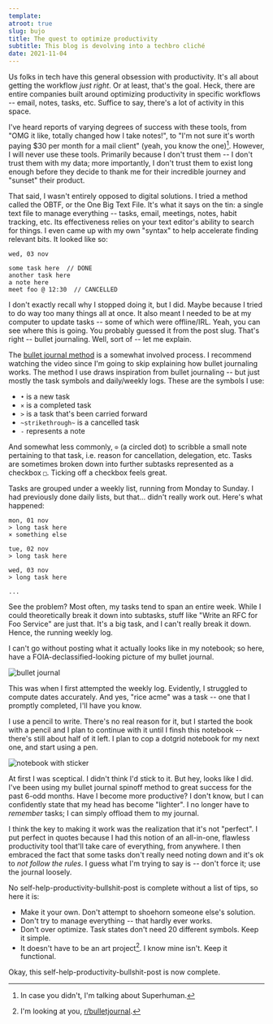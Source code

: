 ```yaml
---
template:
atroot: true
slug: bujo
title: The quest to optimize productivity
subtitle: This blog is devolving into a techbro cliché
date: 2021-11-04
---
```


Us folks in tech have this general obsession with productivity. It's all
about getting the workflow _just right_. Or at least, that's the goal.
Heck, there are entire companies built around optimizing productivity in
specific workflows -- email, notes, tasks, etc. Suffice to say, there's
a lot of activity in this space.

I've heard reports of varying degrees of success with these tools, from
"OMG it like, totally changed how I take notes!", to "I'm not sure it's
worth paying $30 per month for a mail client" (yeah, you know the
one)[^1]. However, I will never use these tools. Primarily because I
don't trust them -- I don't trust them with my data; more importantly, I
don't trust them to exist long enough before they decide to thank me for
their incredible journey and "sunset" their product.

[^1]: In case you didn't, I'm talking about Superhuman.

That said, I wasn't entirely opposed to digital solutions. I tried
a method called the OBTF, or the One Big Text File. It's what it says on
the tin: a single text file to manage everything -- tasks, email,
meetings, notes, habit tracking, etc. Its effectiveness relies on your
text editor's ability to search for things. I even came up with my own
"syntax" to help accelerate finding relevant bits. It looked like so:

```
wed, 03 nov

some task here  // DONE
another task here
a note here
meet foo @ 12:30  // CANCELLED
```

I don't exactly recall why I stopped doing it, but I did. Maybe because
I tried to do way too many things all at once. It also meant I needed to
be at my computer to update tasks -- some of which were offline/IRL.
Yeah, you can see where this is going. You probably guessed it from the
post slug. That's right -- bullet journaling. Well, sort of -- let me
explain.

The [bullet journal method](https://youtu.be/fm15cmYU0IM) is a somewhat
involved process. I recommend watching the video since I'm going to skip
explaining how bullet journaling works. The method I use draws
inspiration from bullet journaling -- but just mostly the task symbols
and daily/weekly logs. These are the symbols I use:

- `•` is a new task
- `×` is a completed task
- `>` is a task that's been carried forward
- `~strikethrough~` is a cancelled task
- `-` represents a note

And somewhat less commonly, `⊙` (a circled dot) to scribble a small note
pertaining to that task, i.e. reason for cancellation, delegation, etc.
Tasks are sometimes broken down into further subtasks represented as a
checkbox `□`. Ticking off a checkbox feels great.

Tasks are grouped under a weekly list, running from Monday to Sunday. I
had previously done daily lists, but that... didn't really work out.
Here's what happened:

```
mon, 01 nov
> long task here
× something else

tue, 02 nov
> long task here

wed, 03 nov
> long task here

...
```

See the problem? Most often, my tasks tend to span an entire week. While
I could theoretically break it down into subtasks, stuff like "Write an
RFC for Foo Service" are just that. It's a big task, and I can't really
break it down. Hence, the running weekly log.

I can't go without posting what it actually looks like in my notebook;
so here, have a FOIA-declassified-looking picture of my bullet journal.

![bullet journal](https://cdn.icyphox.sh/QzrdK.jpeg)

This was when I first attempted the weekly log. Evidently, I struggled
to compute dates accurately.  And yes, "rice acme" was a task -- one
that I promptly completed, I'll have you know. 

I use a pencil to write.  There's no real reason for it, but I started
the book with a pencil and I plan to continue with it until I finsh this
notebook -- there's still about half of it left. I plan to cop a dotgrid
notebook for my next one, and start using a pen.

![notebook with sticker](https://cdn.icyphox.sh/0psb8.jpeg)

At first I was sceptical. I didn't think I'd stick to it. But hey, looks
like I did. I've been using my bullet journal spinoff method to great
success for the past 6-odd months. Have I become more productive? I
don't know, but I can confidently state that my head has become
"lighter". I no longer have to _remember_ tasks; I can simply offload
them to my journal.

I think the key to making it work was the realization that it's not
"perfect". I put perfect in quotes because I had this notion of an
all-in-one, flawless productivity tool that'll take care of everything,
from anywhere. I then embraced the fact that some tasks don't really
need noting down and it's ok to _not follow the rules_. I guess what I'm
trying to say is -- don't force it; use the journal loosely.

No self-help-productivity-bullshit-post is complete without a list of
tips, so here it is:

- Make it your own. Don't attempt to shoehorn someone else's solution.
- Don't try to manage everything -- that hardly ever works.
- Don't over optimize. Task states don't need 20 different symbols. Keep
  it simple.
- It doesn't have to be an art project[^2]. I know mine isn't. Keep it
  functional.

[^2]: I'm looking at you,
    [r/bulletjournal](https://old.reddit.com/r/bulletjournal).

Okay, this self-help-productivity-bullshit-post is now complete.
